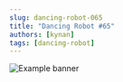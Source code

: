 ```yaml
---
slug: dancing-robot-065
title: "Dancing Robot #65"
authors: [kynan]
tags: [dancing-robot]
---
```


![Example banner](/img/stories/dancing-robot/065.PNG)
